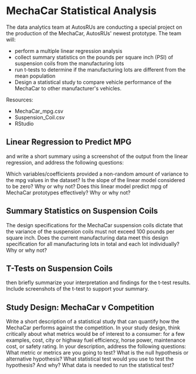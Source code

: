 # MechaCar Statistical Analysis
 The data analytics team at AutosRUs are conducting a special project on the production of the MechaCar, AutosRUs' newest prototype. 
 The team will:
  - perform a multiple linear regression analysis 
  - collect summary statistics on the pounds per square inch (PSI) of suspension coils from the manufacturing lots
  - run t-tests to determine if the manufacturing lots are different from the mean population
  - Design a statistical study to compare vehicle performance of the MechaCar to other manufacturer's vehicles. 
  
Resources:
  - MechaCar_mpg.csv
  - Suspension_Coil.csv
  - RStudio
 
## Linear Regression to Predict MPG
and write a short summary using a screenshot of the output from the linear regression, and address the following questions:

Which variables/coefficients provided a non-random amount of variance to the mpg values in the dataset?
Is the slope of the linear model considered to be zero? Why or why not?
Does this linear model predict mpg of MechaCar prototypes effectively? Why or why not?

## Summary Statistics on Suspension Coils
The design specifications for the MechaCar suspension coils dictate that the variance of the suspension coils must not exceed 100 pounds per square inch. Does the current manufacturing data meet this design specification for all manufacturing lots in total and each lot individually? Why or why not?

## T-Tests on Suspension Coils 
then briefly summarize your interpretation and findings for the t-test results. Include screenshots of the t-test to support your summary.

## Study Design: MechaCar v Competition
Write a short description of a statistical study that can quantify how the MechaCar performs against the competition. In your study design, think critically about what metrics would be of interest to a consumer: for a few examples, cost, city or highway fuel efficiency, horse power, maintenance cost, or safety rating.
In your description, address the following questions:
What metric or metrics are you going to test?
What is the null hypothesis or alternative hypothesis?
What statistical test would you use to test the hypothesis? And why?
What data is needed to run the statistical test?
